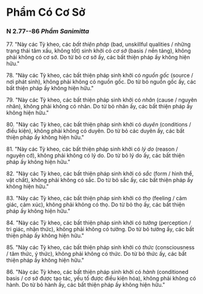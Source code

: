 # Phẩm Có Cơ Sở

### N 2.77--86 *Phẩm Sanimitta*

77\. "Này các Tỳ kheo, các *bất thiện pháp* (bad, unskillful qualities / những trạng thái tâm xấu, không tốt) sinh khởi có *cơ sở* (basis / nền tảng), không phải không có cơ sở. Do từ bỏ cơ sở ấy, các bất thiện pháp ấy không hiện hữu."

<!--pg-->
78\. "Này các Tỳ kheo, các bất thiện pháp sinh khởi có *nguồn gốc* (source / nơi phát sinh), không phải không có nguồn gốc. Do từ bỏ nguồn gốc ấy, các bất thiện pháp ấy không hiện hữu."

<!--pg-->
79\. "Này các Tỳ kheo, các bất thiện pháp sinh khởi có *nhân* (cause / nguyên nhân), không phải không có nhân. Do từ bỏ nhân ấy, các bất thiện pháp ấy không hiện hữu."

<!--pg-->
80\. "Này các Tỳ kheo, các bất thiện pháp sinh khởi có *duyên* (conditions / điều kiện), không phải không có duyên. Do từ bỏ các duyên ấy, các bất thiện pháp ấy không hiện hữu."

<!--pg-->
81\. "Này các Tỳ kheo, các bất thiện pháp sinh khởi có *lý do* (reason / nguyên cớ), không phải không có lý do. Do từ bỏ lý do ấy, các bất thiện pháp ấy không hiện hữu."

<!--pg-->
82\. "Này các Tỳ kheo, các bất thiện pháp sinh khởi có *sắc* (form / hình thể, vật chất), không phải không có sắc. Do từ bỏ sắc ấy, các bất thiện pháp ấy không hiện hữu."

83\. "Này các Tỳ kheo, các bất thiện pháp sinh khởi có *thọ* (feeling / cảm giác, cảm xúc), không phải không có thọ. Do từ bỏ thọ ấy, các bất thiện pháp ấy không hiện hữu."

84\. "Này các Tỳ kheo, các bất thiện pháp sinh khởi có *tưởng* (perception / tri giác, nhận thức), không phải không có tưởng. Do từ bỏ tưởng ấy, các bất thiện pháp ấy không hiện hữu."

85\. "Này các Tỳ kheo, các bất thiện pháp sinh khởi có *thức* (consciousness / tâm thức, ý thức), không phải không có thức. Do từ bỏ thức ấy, các bất thiện pháp ấy không hiện hữu."

<!--pg-->
86\. "Này các Tỳ kheo, các bất thiện pháp sinh khởi có *hành* (conditioned basis / cơ sở được tạo tác, yếu tố được điều kiện hóa), không phải không có hành. Do từ bỏ hành ấy, các bất thiện pháp ấy không hiện hữu."

<!--pg-->